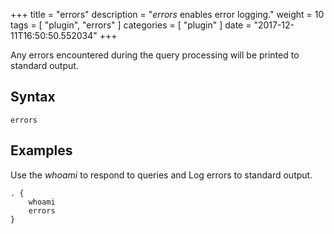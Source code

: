 +++
title = "errors"
description = "*errors* enables error logging."
weight = 10
tags = [ "plugin", "errors" ]
categories = [ "plugin" ]
date = "2017-12-11T16:50:50.552034"
+++

Any errors encountered during the query processing will be printed to standard output.

## Syntax

~~~
errors
~~~

## Examples

Use the *whoami* to respond to queries and Log errors to standard output.

~~~ corefile
. {
    whoami
    errors
}
~~~
